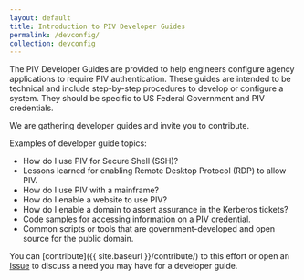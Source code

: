```yaml
---
layout: default
title: Introduction to PIV Developer Guides
permalink: /devconfig/
collection: devconfig
---
```


The PIV Developer Guides are provided to help engineers configure agency applications to require PIV authentication. These guides are intended to be technical and include step-by-step procedures to develop or configure a system. They should be specific to US Federal Government and PIV credentials.

We are gathering developer guides and invite you to contribute.

Examples of developer guide topics:

* How do I use PIV for Secure Shell (SSH)?
* Lessons learned for enabling Remote Desktop Protocol (RDP) to allow PIV.
* How do I use PIV with a mainframe?
* How do I enable a website to use PIV?
* How do I enable a domain to assert assurance in the Kerberos tickets?
* Code samples for accessing information on a PIV credential.
* Common scripts or tools that are government-developed and open source for the public domain.

You can [contribute]({{ site.baseurl }}/contribute/) to this effort or open an [Issue]({{site.repo_url}}/issues) to discuss a need you may have for a developer guide.

